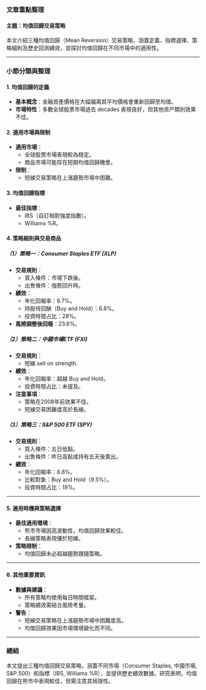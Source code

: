 ### 文章重點整理

#### 主題：均值回歸交易策略

本文介紹三種均值回歸（Mean Reversion）交易策略，涵蓋定義、指標選擇、策略細則及歷史回測績效，並探討均值回歸在不同市場中的適用性。

---

### 小節分類與整理

#### 1. 均值回歸的定義
- **基本概念**：金融資產價格在大幅偏离其平均價格會重新回歸至均值。
- **市場特性**：多數全球股票市場過去 decades 表現良好，但其他资产類別效果不佳。

#### 2. 適用市場與限制
- **適用市場**：
  - 全球股票市場表現較為穩定。
  - 商品市場可能存在短期均值回歸機會。
- **限制**：
  - 短線交易策略在上漲趨勢市場中困難。

#### 3. 均值回歸指標
- **最佳指標**：
  - IBS（自訂相對強度指數）。
  - Williams %R。

#### 4. 策略細則與交易商品

##### （1）策略一：Consumer Staples ETF (XLP)
- **交易規則**：
  - 買入條件：市場下跌後。
  - 出售條件：強勢回升時。
- **績效**：
  - 年化回報率：6.7%。
  -  持股待回酬（Buy and Hold）：6.8%。
  - 投資時間占比：28%。
- **風險調整後回報**：23.6%。

##### （2）策略二：中國市場ETF (FXI)
- **交易規則**：
  - 短線.sell on strength.
- **績效**：
  - 年化回報率：超越 Buy and Hold。
  - 投資時間占比：未提及。
- **注意事項**：
  - 策略在2008年前效果不佳。
  - 短線交易困難度高於長線。

##### （3）策略三：S&P 500 ETF (SPY)
- **交易規則**：
  - 買入條件：五日低點。
  - 出售條件：昨日高點或持有五天後賣出。
- **績效**：
  - 年化回報率：8.8%。
  - 比較對象：Buy and Hold（9.5%）。
  - 投資時間占比：19%。

---

#### 5. 適用時機與策略選擇
- **最佳適用環境**：
  - 熊市市場因高波動性，均值回歸效果較佳。
  - 長線策略表現優於短線。
- **策略限制**：
  - 均值回歸未必超越趨勢跟隨策略。

---

#### 6. 其他重要資訊
- **數據與建議**：
  - 所有策略均使用每日時間框架。
  - 策略績效需結合風險考量。
- **警告**：
  - 短線交易策略在上漲趨勢市場中困難度高。
  - 均值回歸效果因市場環境變化而不同。

---

### 總結
本文提出三種均值回歸交易策略，涵蓋不同市場（Consumer Staples, 中國市場, S&P 500）和指標（IBS, Williams %R），並提供歷史績效數據。研究表明，均值回歸在熊市中表現較佳，但需注意其局限性。
